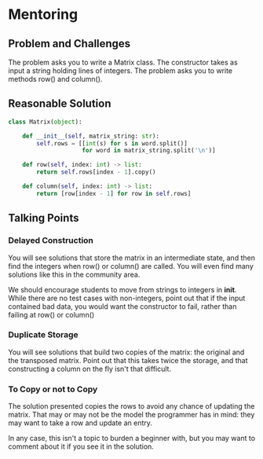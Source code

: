 # Mentoring

## Problem and Challenges

The problem asks you to write a Matrix class.
The constructor takes as input a string holding 
lines of integers. The problem asks you
to write methods row() and column().

## Reasonable Solution

```python
class Matrix(object):

    def __init__(self, matrix_string: str):
        self.rows = [[int(s) for s in word.split()]
                     for word in matrix_string.split('\n')]

    def row(self, index: int) -> list:
        return self.rows[index - 1].copy()

    def column(self, index: int) -> list:
        return [row[index - 1] for row in self.rows]
```

## Talking Points

### Delayed Construction

You will see solutions that store the matrix in 
an intermediate state, and then find the integers
when row() or column() are called. 
You will even find many solutions like this in the 
community area.

We should encourage students to move from strings to integers in __init__. 
While there are no test cases with non-integers,
point out that if the input contained bad data,
you would want the constructor to fail, rather 
than failing at row() or column()

### Duplicate Storage

You will see solutions that build two copies of 
the matrix: the original and the transposed matrix.
Point out that this takes twice the storage, and 
that constructing a column on the fly isn't that
difficult.

### To Copy or not to Copy

The solution presented copies the rows to avoid
any chance of updating the matrix. 
That may or may not be the model the programmer
has in mind: they may want to take a row and
update an entry.  

In any case, this isn't a topic to burden a beginner with, 
but you may want to comment about it if you see it in the solution. 
